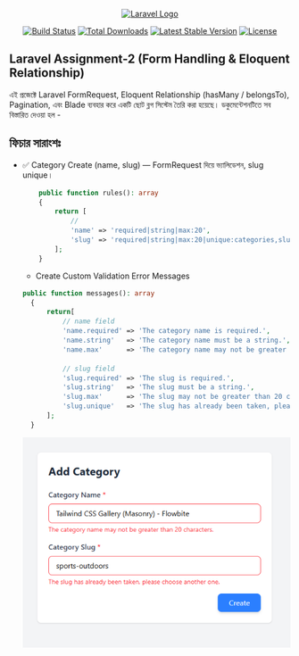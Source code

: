 <p align="center"><a href="https://laravel.com" target="_blank"><img src="https://raw.githubusercontent.com/laravel/art/master/logo-lockup/5%20SVG/2%20CMYK/1%20Full%20Color/laravel-logolockup-cmyk-red.svg" width="400" alt="Laravel Logo"></a></p>

<p align="center">
<a href="https://github.com/laravel/framework/actions"><img src="https://github.com/laravel/framework/workflows/tests/badge.svg" alt="Build Status"></a>
<a href="https://packagist.org/packages/laravel/framework"><img src="https://img.shields.io/packagist/dt/laravel/framework" alt="Total Downloads"></a>
<a href="https://packagist.org/packages/laravel/framework"><img src="https://img.shields.io/packagist/v/laravel/framework" alt="Latest Stable Version"></a>
<a href="https://packagist.org/packages/laravel/framework"><img src="https://img.shields.io/packagist/l/laravel/framework" alt="License"></a>
</p>

## Laravel Assignment-2 (Form Handling & Eloquent Relationship)

এই প্রজেক্টে Laravel FormRequest, Eloquent Relationship (hasMany / belongsTo), Pagination, এবং Blade ব্যবহার করে একটি ছোট ব্লগ সিস্টেম তৈরি করা হয়েছে। ডকুমেন্টেশনটিতে সব বিস্তারিত দেওয়া হল -

## ফিচার সারাংশঃ 

* ✅ Category Create (name, slug) — FormRequest দিয়ে ভ্যালিডেশন, slug unique।

    ```php
        public function rules(): array
        {
            return [
                //
                'name' => 'required|string|max:20',
                'slug' => 'required|string|max:20|unique:categories,slug'
            ];
        }
    ```
  - Create Custom Validation Error Messages
  ```php 
  public function messages(): array
    {
        return[
            // name field
            'name.required' => 'The category name is required.',
            'name.string'   => 'The category name must be a string.',
            'name.max'      => 'The category name may not be greater than 20 characters.',

            // slug field
            'slug.required' => 'The slug is required.',
            'slug.string'   => 'The slug must be a string.',
            'slug.max'      => 'The slug may not be greater than 20 characters.',
            'slug.unique'   => 'The slug has already been taken, please choose another one.',
        ];
    }
  ```

  ![Alt Text](public/assets/image/category_error.png)


